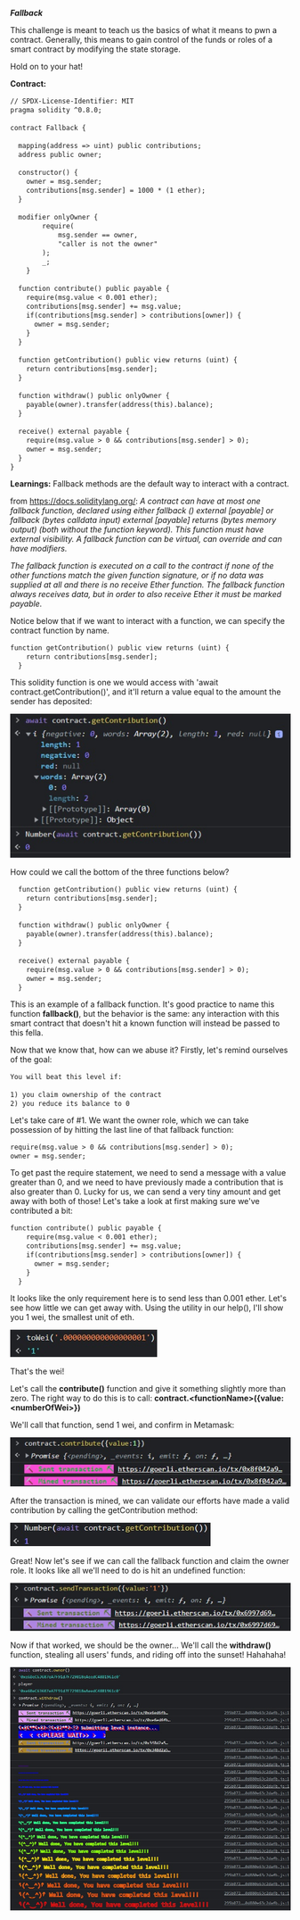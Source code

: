 ***Fallback***

This challenge is meant to teach us the basics of what it means to pwn a contract. Generally, this means to gain control of the funds or roles of a smart contract by modifying the state storage.

Hold on to your hat!

**Contract:**

```
// SPDX-License-Identifier: MIT
pragma solidity ^0.8.0;

contract Fallback {

  mapping(address => uint) public contributions;
  address public owner;

  constructor() {
    owner = msg.sender;
    contributions[msg.sender] = 1000 * (1 ether);
  }

  modifier onlyOwner {
        require(
            msg.sender == owner,
            "caller is not the owner"
        );
        _;
    }

  function contribute() public payable {
    require(msg.value < 0.001 ether);
    contributions[msg.sender] += msg.value;
    if(contributions[msg.sender] > contributions[owner]) {
      owner = msg.sender;
    }
  }

  function getContribution() public view returns (uint) {
    return contributions[msg.sender];
  }

  function withdraw() public onlyOwner {
    payable(owner).transfer(address(this).balance);
  }

  receive() external payable {
    require(msg.value > 0 && contributions[msg.sender] > 0);
    owner = msg.sender;
  }
}
```

**Learnings:**
Fallback methods are the default way to interact with a contract. 


from https://docs.soliditylang.org/:
_A contract can have at most one fallback function, declared using either fallback () external [payable] or fallback (bytes calldata input) external [payable] returns (bytes memory output) (both without the function keyword). This function must have external visibility. A fallback function can be virtual, can override and can have modifiers._

_The fallback function is executed on a call to the contract if none of the other functions match the given function signature, or if no data was supplied at all and there is no receive Ether function. The fallback function always receives data, but in order to also receive Ether it must be marked payable._

Notice below that if we want to interact with a function, we can specify the contract function by name. 

```
function getContribution() public view returns (uint) {
    return contributions[msg.sender];
  }
```
This solidity function is one we would access with 'await contract.getContribution()', and it'll return a value equal to the amount the sender has deposited:

![Alt text](function.jpg)

How could we call the bottom of the three functions below?
```
  function getContribution() public view returns (uint) {
    return contributions[msg.sender];
  }

  function withdraw() public onlyOwner {
    payable(owner).transfer(address(this).balance);
  }

  receive() external payable {
    require(msg.value > 0 && contributions[msg.sender] > 0);
    owner = msg.sender;
  }
```

This is an example of a fallback function. It's good practice to name this function **fallback()**, but the behavior is the same: any interaction with this smart contract that doesn't hit a known function will instead be passed to this fella. 

Now that we know that, how can we abuse it?
Firstly, let's remind ourselves of the goal:

```
You will beat this level if:

1) you claim ownership of the contract
2) you reduce its balance to 0
```

Let's take care of #1. We want the owner role, which we can take possession of by hitting the last line of that fallback function:

```
require(msg.value > 0 && contributions[msg.sender] > 0);
owner = msg.sender;
```

To get past the require statement, we need to send a message with a value greater than 0, and we need to have previously made a contribution that is also greater than 0. Lucky for us, we can send a very tiny amount and get away with both of those! Let's take a look at first making sure we've contributed a bit:

```
function contribute() public payable {
    require(msg.value < 0.001 ether);
    contributions[msg.sender] += msg.value;
    if(contributions[msg.sender] > contributions[owner]) {
      owner = msg.sender;
    }
  }
```

It looks like the only requirement here is to send less than 0.001 ether. Let's see how little we can get away with. Using the utility in our help(), I'll show you 1 wei, the smallest unit of eth. 

![Alt text](wei.jpg)

That's the wei!

Let's call the **contribute()** function and give it something slightly more than zero. The right way to do this is to call:
**contract.\<functionName\>({value:\<numberOfWei>})**

We'll call that function, send 1 wei, and confirm in Metamask:

![Alt text](tx.jpg)

After the transaction is mined, we can validate our efforts have made a valid contribution by calling the getContribution method:

![Alt text](contribution.jpg)

Great! Now let's see if we can call the fallback function and claim the owner role. It looks like all we'll need to do is hit an undefined function:

![Alt text](sendTx.jpg)

Now if that worked, we should be the owner...
We'll call the **withdraw()** function, stealing all users' funds, and riding off into the sunset! Hahahaha!

![Alt text](complete.jpg)

